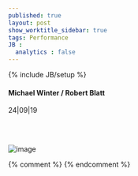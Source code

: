 ```yaml
---
published: true
layout: post
show_worktitle_sidebar: true
tags: Performance
JB :
  analytics : false
---
```


{% include JB/setup %}




<p>
<h4>Michael Winter / Robert Blatt</h4>
24|09|19<br />


<br /><br />
</p><p>
<img src="{{ site.url }}/images/michael_winter_sm.jpg" alt="image">
</p>



{% comment %}
{% endcomment %}